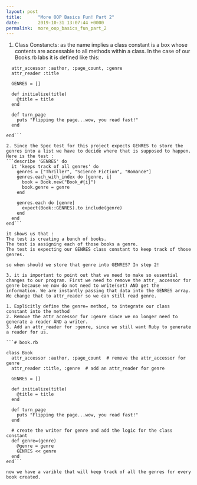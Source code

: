 ```yaml
---
layout: post
title:      "More OOP Basics Fun! Part 2"
date:       2019-10-31 13:07:44 +0000
permalink:  more_oop_basics_fun_part_2
---
```



1. Class Constancts: as the name implies a class constant is a box whose contents are accessable to all methods within a class. In the case of our Books.rb labs it is defined like this:
```class Book
  attr_accessor :author, :page_count, :genre
  attr_reader :title
 
  GENRES = []
 
  def initialize(title)
    @title = title
  end
 
  def turn_page
    puts "Flipping the page...wow, you read fast!"
  end
 
end```

2. Since the Spec test for this project expects GENRES to store the genres into a list we have to decide where that is supposed to happen. 
Here is the test :
```describe 'GENRES' do
  it 'keeps track of all genres' do
    genres = ["Thriller", "Science Fiction", "Romance"]
    genres.each_with_index do |genre, i|
      book = Book.new("Book_#{i}")
      book.genre = genre
    end
 
    genres.each do |genre|
      expect(Book::GENRES).to include(genre)
    end
  end
end```

it shows us that :
The test is creating a bunch of books.
The test is assigning each of those books a genre.
The test is expecting our GENRES class constant to keep track of those genres.

so when should we store that genre into GENRES? In step 2!

3. it is important to point out that we need to make so essential changes to our program. First we need to remove the attr_ accessor for genre because we now do not need to write(set) AND get the information. We are instantly passing that data into the GENRES array. We change that to attr_reader so we can still read genre.

1. Explicitly define the genre= method, to integrate our class constant into the method
2. Remove the attr_accessor for :genre since we no longer need to generate a reader AND a writer.
3. Add an attr_reader for :genre, since we still want Ruby to generate a reader for us.

```# book.rb
 
class Book
  attr_accessor :author, :page_count  # remove the attr_accessor for genre
  attr_reader :title, :genre  # add an attr_reader for genre
 
  GENRES = []
 
  def initialize(title)
    @title = title
  end
 
  def turn_page
    puts "Flipping the page...wow, you read fast!"
  end
 
  # create the writer for genre and add the logic for the class constant
  def genre=(genre)
    @genre = genre
    GENRES << genre 
  end
end```

now we have a varible that will keep track of all the genres for every book created. 

